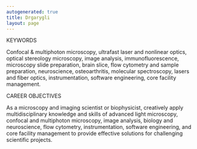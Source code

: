 ```yaml
---
autogenerated: true
title: Drgarygli
layout: page
---
```


KEYWORDS

Confocal & multiphoton microscopy, ultrafast laser and nonlinear optics,
optical stereology microscopy, image analysis, immunofluorescence,
microscopy slide preparation, brain slice, flow cytometry and sample
preparation, neuroscience, osteoarthritis, molecular spectroscopy,
lasers and fiber optics, instrumentation, software engineering, core
facility management.

CAREER OBJECTIVES

As a microscopy and imaging scientist or biophysicist, creatively apply
multidisciplinary knowledge and skills of advanced light microscopy,
confocal and multiphoton microscopy, image analysis, biology and
neuroscience, flow cytometry, instrumentation, software engineering, and
core facility management to provide effective solutions for challenging
scientific projects.
